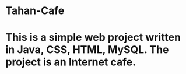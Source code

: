# Tahan-Cafe
# This is a simple web project written in Java, CSS, HTML, MySQL. The project is an Internet cafe.
